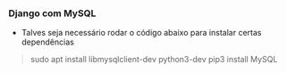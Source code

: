 ### Django com MySQL
* Talves seja necessário rodar o código abaixo para instalar certas dependências
> sudo apt install libmysqlclient-dev python3-dev 
> pip3 install MySQL
